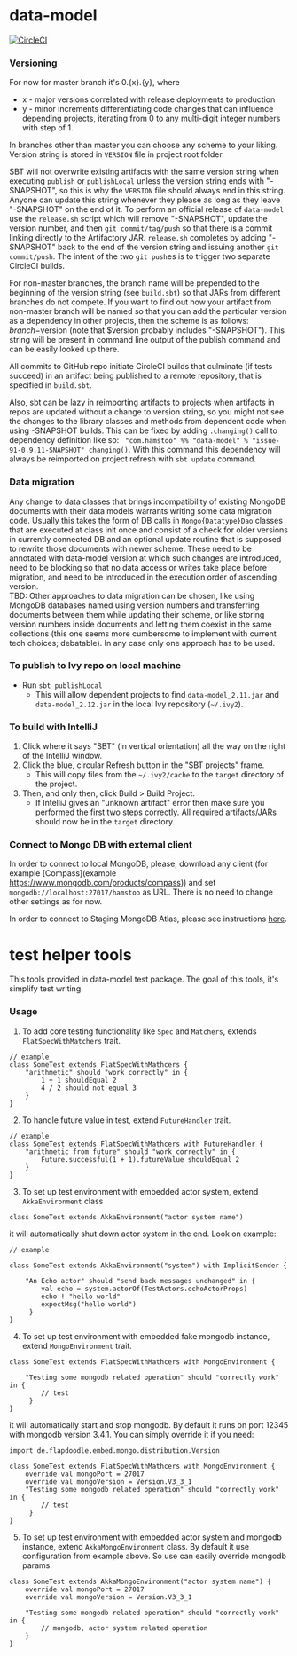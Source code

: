 # data-model 
[![CircleCI](https://circleci.com/gh/Hamstoo/data-model/tree/master.svg?style=shield&circle-token=b29866504cb3aa3024b15c51919b061632d2f847)](https://circleci.com/gh/Hamstoo/data-model/tree/master)
### Versioning
For now for master branch it's 0.{x}.{y}, where
* x - major versions correlated with release deployments to production
* y - minor increments differentiating code changes that can influence depending projects, iterating from 0 to any 
multi-digit integer numbers with step of 1.

In branches other than master you can choose any scheme to your liking. Version string is stored in `VERSION` file in
project root folder. 

SBT will not overwrite existing artifacts with the same version string when executing `publish` or `publishLocal` unless
the version string ends with "-SNAPSHOT", so this is why the `VERSION` file should always end in this string.  Anyone
can update this string whenever they please as long as they leave "-SNAPSHOT" on the end of it.  To perform an official
release of `data-model` use the `release.sh` script which will remove "-SNAPSHOT", update the version number, and then
`git commit/tag/push` so that there is a commit linking directly to the Artifactory JAR.  `release.sh`
completes by adding "-SNAPSHOT" back to the end of the version string and issuing another `git commit/push`.  The
intent of the two `git push`es is to trigger two separate CircleCI builds.

For non-master branches, the branch name will be prepended to the beginning of the version string (see `build.sbt`) so
that JARs from different branches do not compete.  If you want to find out how your 
artifact from non-master branch will be named so that you can add the particular version as a dependency in other 
projects, then the scheme is as follows: $branch-$version (note that $version probably includes "-SNAPSHOT"). This
string will be present in command line output of the publish command and can be easily looked up there.

All commits to GitHub repo initiate CircleCI builds that culminate (if tests succeed) in an artifact being published to 
a remote repository, that is specified in `build.sbt`.

Also, sbt can be lazy in reimporting artifacts to projects when artifacts in repos are updated without a change to 
version string, so you might not see the changes to the library classes and methods from dependent code when using 
-SNAPSHOT builds. This can be fixed by adding `.changing()` call to dependency definition like so: ```
"com.hamstoo" %% "data-model" % "issue-91-0.9.11-SNAPSHOT" changing()```. With this command this 
dependency will always be reimported on project refresh with `sbt update` command.

### Data migration
Any change to data classes that brings incompatibility of existing MongoDB documents with their data models warrants 
writing some data migration code. Usually this takes the form of DB calls in `Mongo{Datatype}Dao` classes that are 
executed at class init once and consist of a check for older versions in currently connected DB and an optional update 
routine that is supposed to rewrite those documents with newer scheme. These need to be annotated with data-model 
version at which such changes are introduced, need to be blocking so that no data access or writes take place before 
migration, and need to be introduced in the execution order of ascending version.  
TBD: Other approaches to data migration can be chosen, like using MongoDB databases named using version numbers and 
transferring documents between them while updating their scheme, or like storing version numbers inside documents and
letting them coexist in the same collections (this one seems more cumbersome to implement with current tech choices;
debatable). In any case only one approach has to be used.

### To publish to Ivy repo on local machine
* Run `sbt publishLocal`
  * This will allow dependent projects to find `data-model_2.11.jar` and `data-model_2.12.jar` in the local Ivy 
  repository (`~/.ivy2`).

### To build with IntelliJ
1. Click where it says "SBT" (in vertical orientation) all the way on the right of the IntelliJ window.
2. Click the blue, circular Refresh button in the "SBT projects" frame.
    * This will copy files from the `~/.ivy2/cache` to the `target` directory of the project. 
3. Then, and only then, click Build > Build Project.
    * If IntelliJ gives an "unknown artifact" error then make sure you performed the first two steps correctly. All 
    required artifacts/JARs should now be in the `target` directory.

### Connect to Mongo DB with external client
In order to connect to local MongoDB, please, download any client (for example 
[Compass](example https://www.mongodb.com/products/compass)) and set `mongodb://localhost:27017/hamstoo` as URL. There 
is no need to change other settings as for now.

In order to connect to Staging MongoDB Atlas, please see instructions 
[here](https://cloud.mongodb.com/v2/59a86128d383ad301cf45981#clusters/connect?clusterId=mongo-cluster-useast1).
# test helper tools
This tools provided in data-model test package. The goal of this tools, it's simplify test writing.
### Usage
1. To add core testing functionality like `Spec` and `Matchers`, extends `FlatSpecWithMatchers` trait.
```
// example 
class SomeTest extends FlatSpecWithMathcers {
    "arithmetic" should "work correctly" in {
        1 + 1 shouldEqual 2
        4 / 2 should not equal 3
    }
}
```
2. To handle future value in test, extend `FutureHandler` trait.
```
// example
class SomeTest extends FlatSpecWithMathcers with FutureHandler {
    "arithmetic from future" should "work correctly" in {
        Future.successful(1 + 1).futureValue shouldEqual 2
    }
}
```
3. To set up test environment with embedded actor system, extend `AkkaEnvironment` class
```
class SomeTest extends AkkaEnvironment("actor system name")
```
it will automatically shut down actor system in the end. Look on example:
```
// example

class SomeTest extends AkkaEnvironment("system") with ImplicitSender {

    "An Echo actor" should "send back messages unchanged" in {
        val echo = system.actorOf(TestActors.echoActorProps)
        echo ! "hello world"
        expectMsg("hello world")
     }   
}
```
4. To set up test environment with embedded fake mongodb instance, extend `MongoEnvironment` trait.
```
class SomeTest extends FlatSpecWithMathcers with MongoEnvironment {

    "Testing some mongodb related operation" should "correctly work" in {
        // test
     }   
}
```
it will automatically start and stop mongodb. By default it runs on port 12345 with mongodb version 3.4.1.
You can simply override it if you need:
```
import de.flapdoodle.embed.mongo.distribution.Version

class SomeTest extends FlatSpecWithMathcers with MongoEnvironment {
    override val mongoPort = 27017
    override val mongoVersion = Version.V3_3_1
    "Testing some mongodb related operation" should "correctly work" in {
        // test
     }   
}
```
5. To set up test environment with embedded actor system and mongodb instance, extend `AkkaMongoEnvironment` class. By default it use configuration from example above. So use can easily override mongodb params.
```
class SomeTest extends AkkaMongoEnvironment("actor system name") {
    override val mongoPort = 27017
    override val mongoVersion = Version.V3_3_1
    
    "Testing some mongodb related operation" should "correctly work" in {
        // mongodb, actor system related operation
    }   
}
```
